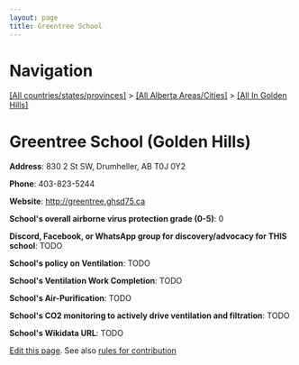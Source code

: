 ```yaml
---
layout: page
title: Greentree School
---
```

# Navigation

[[All countries/states/provinces]](../../..) > [[All Alberta Areas/Cities]](../..) > [[All In Golden Hills]](..)

# Greentree School (Golden Hills)

**Address**: 830 2 St SW, Drumheller, AB T0J 0Y2

**Phone**: 403-823-5244

**Website**: <http://greentree.ghsd75.ca>

**School's overall airborne virus protection grade (0-5)**: 0

**Discord, Facebook, or WhatsApp group for discovery/advocacy for THIS school**: TODO

**School's policy on Ventilation**: TODO

**School's Ventilation Work Completion**: TODO

**School's Air-Purification**: TODO

**School's CO2 monitoring to actively drive ventilation and filtration**: TODO

**School's Wikidata URL**: TODO


[Edit this page](https://github.com/ventilate-schools/AB/edit/main/./Golden_Hills/Greentree_School.md). See also [rules for contribution](../../../contribution-rules/)